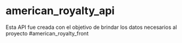 # american_royalty_api
Esta API fue creada con el objetivo de brindar los datos necesarios al proyecto #american_royalty_front
